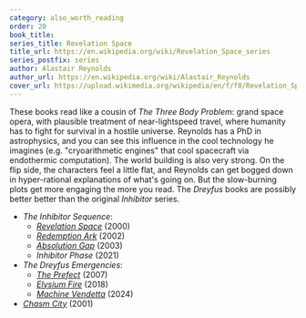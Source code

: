 ```yaml
---
category: also_worth_reading
order: 20
book_title:
series_title: Revelation Space
title_url: https://en.wikipedia.org/wiki/Revelation_Space_series
series_postfix: series
author: Alastair Reynolds
author_url: https://en.wikipedia.org/wiki/Alastair_Reynolds
cover_url: https://upload.wikimedia.org/wikipedia/en/f/f8/Revelation_Space_cover_%28Amazon%29.jpg
---
```

These books read like a cousin of *The Three Body Problem*: grand space opera, with plausible treatment of near-lightspeed travel, where humanity has to fight for survival in a hostile universe. Reynolds has a PhD in astrophysics, and you can see this influence in the cool technology he imagines (e.g. "cryoarithmetic engines" that cool spacecraft via endothermic computation). The world building is also very strong. On the flip side, the characters feel a little flat, and Reynolds can get bogged down in hyper-rational explanations of what's going on. But the slow-burning plots get more engaging the more you read. The *Dreyfus* books are possibly better better than the original *Inhibitor* series.
  - *The Inhibitor Sequence*:
    - [*Revelation Space*](https://en.wikipedia.org/wiki/Revelation_Space) (2000)
    - [*Redemption Ark*](https://en.wikipedia.org/wiki/Redemption_Ark) (2002)
    - [*Absolution Gap*](https://en.wikipedia.org/wiki/Absolution_Gap) (2003)
    - *Inhibitor Phase* (2021)
  - *The Dreyfus Emergencies*:
    - [*The Prefect*](https://en.wikipedia.org/wiki/The_Prefect) (2007)
    - [*Elysium Fire*](https://en.wikipedia.org/wiki/Elysium_Fire) (2018)
    - [*Machine Vendetta*](https://en.wikipedia.org/wiki/Machine_Vendetta) (2024)
  - [*Chasm City*](https://en.wikipedia.org/wiki/Chasm_City) (2001)
